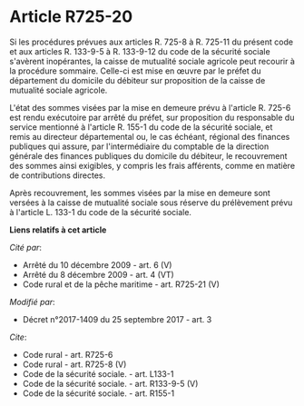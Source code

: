 # Article R725-20

Si les procédures prévues aux articles R. 725-8 à R. 725-11 du présent code et aux articles R. 133-9-5 à R. 133-9-12 du code
de la sécurité sociale s'avèrent inopérantes, la caisse de mutualité sociale agricole peut recourir à la procédure sommaire.
Celle-ci est mise en œuvre par le préfet du département du domicile du débiteur sur proposition de la caisse de mutualité
sociale agricole. 

L'état des sommes visées par la mise en demeure prévu à l'article R. 725-6 est rendu exécutoire par arrêté du préfet, sur
proposition du responsable du service mentionné à l'article R. 155-1 du code de la sécurité sociale, et remis au directeur
départemental ou, le cas échéant, régional des finances publiques qui assure, par l'intermédiaire du comptable de la
direction générale des finances publiques du domicile du débiteur, le recouvrement des sommes ainsi exigibles, y compris les
frais afférents, comme en matière de contributions directes. 

Après recouvrement, les sommes visées par la mise en demeure sont versées à la caisse de mutualité sociale sous réserve du
prélèvement prévu à l'article L. 133-1 du code de la sécurité sociale.

**Liens relatifs à cet article**

_Cité par_:

  - Arrêté du 10 décembre 2009 - art. 6 (V)
  - Arrêté du 8 décembre 2009 - art. 4 (VT)
  - Code rural et de la pêche maritime - art. R725-21 (V)

_Modifié par_:

  - Décret n°2017-1409 du 25 septembre 2017 - art. 3

_Cite_:

  - Code rural - art. R725-6
  - Code rural - art. R725-8 (V)
  - Code de la sécurité sociale. - art. L133-1
  - Code de la sécurité sociale. - art. R133-9-5 (V)
  - Code de la sécurité sociale. - art. R155-1
